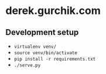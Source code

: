 # derek.gurchik.com

## Development setup

* `virtualenv venv/`
* `source venv/bin/activate`
* `pip install -r requirements.txt`
* `./serve.py`